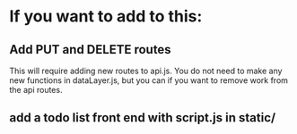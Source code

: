 # If you want to add to this:

## Add PUT and DELETE routes

This will require adding new routes to api.js.
You do not need to make any new functions in dataLayer.js, but you can if you want to remove work from the api routes.

## add a todo list front end with script.js in static/
